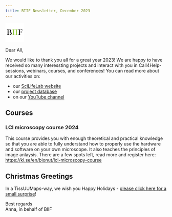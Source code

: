 ```yaml
---
title: BIIF Newsletter, December 2023
---
```

![BIIF logo](/images/biif_logo_white.png )

Dear All,

We would like to thank you all for a great year 2023! We are happy to have received so many interessting projects and interact with you in Call4Help-sessions, webinars, courses, and conferences!
You can read more about our activities on:
- our [SciLifeLab website](https://www.scilifelab.se/units/bioimage-informatics/)
- our [project database](https://biifsweden.github.io/)
- on our [YouTube channel](https://www.youtube.com/channel/UCFtGwYOJ59WdUshqv3ujIAg)

## Courses
### LCI microscopy course 2024
This course provides you with enough theoretical and practical knowledge so that you are able to fully understand how to properly use the hardware and software on your own microscope. It also teaches the principles of image anlaysis. 
There are a few spots left, read more and register here: https://ki.se/en/bionut/lci-microscopy-course

## Christmas Greetings
In a TissUUMaps-way, we wish you Happy Holidays - [please click here for a small surprise](https://user.it.uu.se/~andbe848/TissUUmaps_Christmas/#)! 

Best regards  
Anna, in behalf of BIIF
